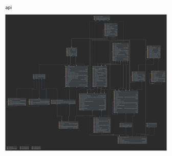 api

<img title="optional title" src=".//model/model-带类之间关系.png" alt="Alternative text" data-align="inline">

